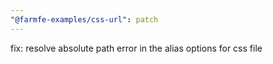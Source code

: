 ```yaml
---
"@farmfe-examples/css-url": patch
---
```


fix: resolve absolute path error in the alias options for css file
